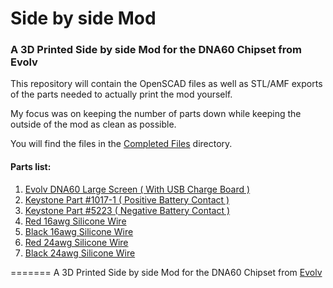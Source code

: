 # Side by side Mod
### A 3D Printed Side by side Mod for the DNA60 Chipset from Evolv

This repository will contain the OpenSCAD files as well as STL/AMF exports of the parts needed to actually print the mod yourself.

My focus was on keeping the number of parts down while keeping the outside of the mod as clean as possible.

You will find the files in the [Completed Files](Completed_Files) directory.

#### Parts list:
1.  [Evolv DNA60 Large Screen ( With USB Charge Board )](https://www.evolvapor.com/products/dna60)
2.  [Keystone Part #1017-1 ( Positive Battery Contact )](https://www.keyelco.com/product.cfm/product_id/4043/)
3.  [Keystone Part #5223 ( Negative Battery Contact )](https://www.keyelco.com/product.cfm/product_id/910/)
4.  [Red 16awg Silicone Wire](https://hobbyking.com/en_us/turnigy-high-quality-16awg-silicone-wire-1m-red.html)
5.  [Black 16awg Silicone Wire](https://hobbyking.com/en_us/turnigy-high-quality-16awg-silicone-wire-1m-black.html)
6.  [Red 24awg Silicone Wire](https://hobbyking.com/en_us/turnigy-high-quality-24awg-silicone-wire-1m-red.html)
7.  [Black 24awg Silicone Wire](https://hobbyking.com/en_us/turnigy-high-quality-24awg-silicone-wire-1m-black.html)



=======
A 3D Printed Side by side Mod for the DNA60 Chipset from [Evolv](https://evolvapor.com)